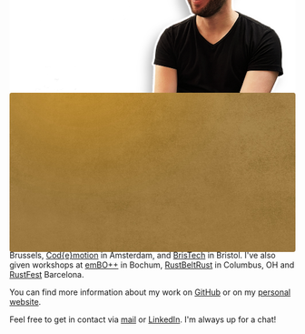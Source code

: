 +++
title = "About"
template = "page.html"
sort_by = "date"
description = "Hi, I'm Matthias Endler, a Rust developer and open source maintainer. I support my clients around the world to get the most out of Rust through training, consulting, and contracting with no-frills, easy-to-follow, idiomatic Rust code."
+++

<div class="img-stack">
  <img class="img-stack-bg" src="/about/endler-bg.jpg">
  <img class="img-stack-fg" src="/about/endler-fg.png" style="position: absolute; bottom: 0; left: 0;">
</div>

Hi, I'm <strong>Matthias Endler</strong>, a Rust developer and open source maintainer.

I support my clients around the world to get the most out of Rust through
training, consulting, and contracting with no-frills, easy-to-follow, [idiomatic
Rust](https://github.com/mre/idiomatic-rust) code.

In collaborating with me, you'll experience a comprehensive approach that
considers the broader impacts of modifications to your codebase. I prioritize
clear communication and thorough documentation. My approach is grounded in
systems thinking, ensuring that any changes we implement are not only robust but
also designed for long-term maintainability.

Some popular Rust crates that I built are [tinysearch](https://github.com/tinysearch/tinysearch),
[hyperjson](https://github.com/mre/hyperjson), and
[lychee](https://github.com/lycheeverse/lychee).
I'm a Rustacean since 2015 and I've been working with Rust professionally since 2019.

You might have seen me speaking at conferences such as
[FOSDEM](https://www.youtube.com/watch?v=ePiWBGh35q0) in Brussels,
[Cod{e}motion](https://www.youtube.com/watch?v=imtejBNbm0o) in Amsterdam, and
[BrisTech](https://www.youtube.com/watch?v=sEcbTYLtLSM) in Bristol. I've also
given workshops at [emBO++](https://github.com/rust-embedded/wg/issues/235) in
Bochum,
[RustBeltRust](https://speakerdeck.com/mre/workshop-write-your-own-shell-in-rust)
in Columbus, OH and [RustFest](https://hackmd.io/ru4intliRlyJ9t8pU2F29A)
Barcelona.

You can find more information about my work on [GitHub](https://github.com/mre)
or on my [personal website](https://endler.dev/).

Feel free to get in contact via [mail](mailto:hi@corrode.dev) or [LinkedIn](https://www.linkedin.com/in/endlermatthias/).
I'm always up for a chat!

<style>
.img-stack {
    position: relative;
}

.img-stack img {
    border-radius: 4px;
}

.img-stack-bg {
    position: absolute;
    filter: hue-rotate(180deg);
}

@media (prefers-color-scheme: dark) {
    .img-stack-bg {
        filter: hue-rotate(335deg);
    }
}
</style>

